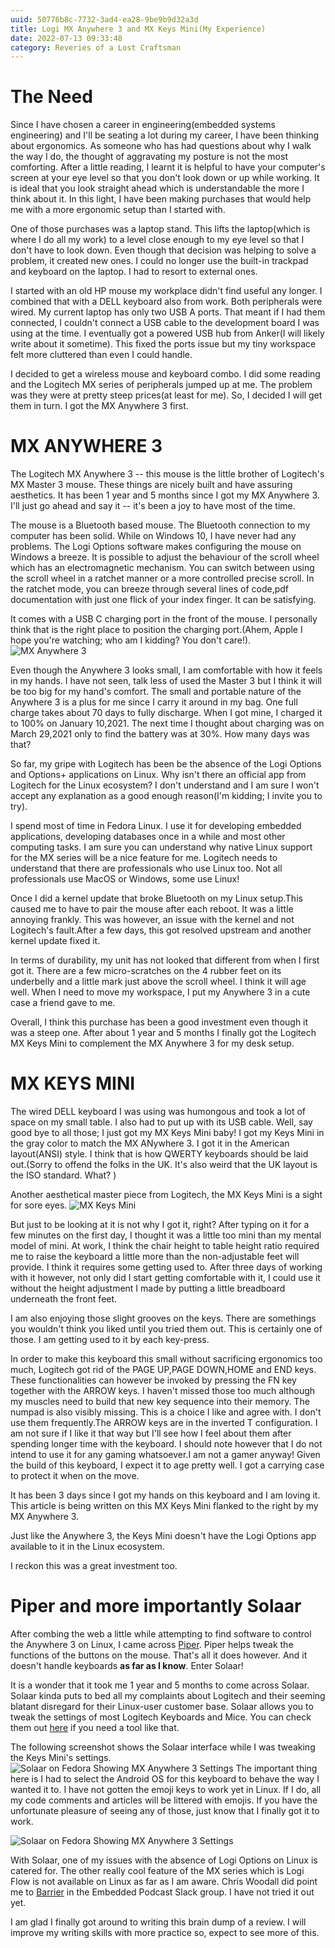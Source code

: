 ```yaml
---
uuid: 50776b8c-7732-3ad4-ea28-9be9b9d32a3d
title: Logi MX Anywhere 3 and MX Keys Mini(My Experience)
date: 2022-07-13 09:33:48
category: Reveries of a Lost Craftsman
---
```


# The Need
Since I have chosen a career in engineering(embedded systems engineering) and I'll be seating a lot during my career, I have been thinking about ergonomics. As someone who has had questions about why I walk the way I do, the thought of aggravating my posture is not the most comforting. After a little reading, I learnt it is helpful to have your computer's screen at your eye level so that you don't look down or up while working. It is ideal that you look straight ahead which is understandable the more I think about it. In this light, I have been making purchases that would help me with a more ergonomic setup than I started with.

One of those purchases was a laptop stand. This lifts the laptop(which is where I do all my work) to a level close enough to my eye level so that I don't have to look down. Even though that decision was helping to solve a problem, it created new ones. I could no longer use the built-in trackpad and keyboard on the laptop. I had to resort to external ones.

I started with an old HP mouse my workplace didn't find useful any longer. I combined that with a DELL keyboard also from work. Both peripherals were wired. My current laptop has only two USB A ports. That meant if I had them connected, I couldn't connect a USB cable to the development board I was using at the time. I eventually got a powered USB hub from Anker(I will likely write about it sometime). This fixed the ports issue but my tiny workspace felt more cluttered than even I could handle. 

I decided to get a wireless mouse and keyboard combo. I did some reading and the Logitech MX series of peripherals jumped up at me. The problem was they were at pretty steep prices(at least for me). So, I decided I will get them in turn. I got the MX Anywhere 3 first.


# MX ANYWHERE 3
The Logitech MX Anywhere 3 -- this mouse is the little brother of Logitech's MX Master 3 mouse. These things are nicely built and have assuring aesthetics. It has been 1 year and 5 months since I got my MX Anywhere 3. I'll just go ahead and say it -- it's been a joy to have most of the time.

The mouse is a Bluetooth based mouse. The Bluetooth connection to my computer has been solid. While on Windows 10, I have never had any problems. The Logi Options software makes configuring the mouse on Windows a breeze.
It is possible to adjust the behaviour of the scroll wheel which has an electromagnetic mechanism. You can switch between using the scroll wheel in a ratchet manner or a more controlled precise scroll. In the ratchet mode, you can breeze through several lines of code,pdf documentation with just one flick of your index finger. It can be satisfying.

It comes with a USB C charging port in the front of the mouse. I personally think that is the right place to position the charging port.(Ahem, Apple I hope you're watching; who am I kidding? You don't care!).
![MX Anywhere 3](mouse.jpg)

Even though the Anywhere 3 looks small, I am comfortable with how it feels in my hands. I have not seen, talk less of used the Master 3 but I think it will be too big for my hand's comfort. The small and portable nature of the Anywhere 3 is a plus for me since I carry it around in my bag.
One full charge takes about 70 days to fully discharge. When I got mine, I charged it to 100% on January 10,2021. The next time I thought about charging was on March 29,2021 only to find the battery was at 30%. How many days was that?

So far, my gripe with Logitech has been be the absence of the Logi Options and Options+ applications on Linux. Why isn't there an official app from Logitech for the Linux ecosystem? I don't understand and I am sure I won't accept any explanation as a good enough reason(I'm kidding; I invite you to try).

I spend most of time in Fedora Linux. I use it for developing embedded applications, developing databases once in a while and most other computing tasks. I am sure you can understand why native Linux support for the MX series will be a nice feature for me.
Logitech needs to understand that there are professionals who use Linux too. Not all professionals use MacOS or Windows, some use Linux!

Once I did a kernel update that broke Bluetooth on my Linux setup.This caused me to have to pair the mouse after each reboot. It was a little annoying frankly. This was however, an issue with the kernel and not Logitech's fault.After a few days, this got resolved upstream and another kernel update fixed it.


In terms of durability, my unit has not looked that different from when I first got it. There are a few micro-scratches on the 4 rubber feet on its underbelly  and a little mark just above the scroll wheel. I think it will age well. When I need to move my workspace, I put my Anywhere 3 in a cute case a friend gave to me.

Overall, I think this purchase has been a good investment even though it was a steep one.
After about 1 year and 5 months I finally got the Logitech MX Keys Mini to complement the MX Anywhere 3 for my desk setup.

# MX KEYS MINI
The wired DELL keyboard I was using was humongous and took a lot of space on my small table. I also had to put up with its USB cable. Well, say good bye to all those; I just got my MX Keys Mini baby!
I got my Keys Mini in the gray color to match the MX ANywhere 3. I got it in the American layout(ANSI) style. I think that is how QWERTY keyboards should be laid out.(Sorry to offend the folks in the UK. It's also weird that the UK layout is the ISO standard. What? )

Another aesthetical master piece from Logitech, the MX Keys Mini is a sight for sore eyes.
![MX Keys Mini](keyboard.jpg)

But just to be looking at it is not why I got it, right?
After typing on it for a few minutes on the first day, I thought it was a little too mini than my mental model of mini. At work, I think the chair height to table height ratio required me to raise the keyboard a little more than the non-adjustable feet will provide. I think it requires some getting used to.
After three days of working with it however, not only did I start getting comfortable with it, I could use it without the height adjustment I made by putting a little breadboard underneath the front feet.

I am also enjoying those slight grooves on the keys. There are somethings you wouldn't think you liked until you tried them out. This is certainly one of those. I am getting used to it by each key-press.

In order to make this keyboard this small without sacrificing ergonomics too much, Logitech got rid of the PAGE UP,PAGE DOWN,HOME and END keys. These functionalities can however be invoked by pressing the FN key together with the ARROW keys. I haven't missed those too much although my muscles need to build that new key sequence into their memory.
The numpad is also visibly missing. This is a choice I like and agree with. I don't use them frequently.The ARROW keys are in the inverted T configuration. I am not sure if I like it that way but I'll see how I feel about them after spending longer time with the keyboard. I should note however that I do not intend to use it for any gaming whatsoever.I am not a gamer anyway!
Given the build of this keyboard, I expect it to age pretty well. I got a carrying case to protect it when on the move.

It has been 3 days since I got my hands on this keyboard and I am loving it. This article is being written on this MX Keys Mini flanked to the right by my MX Anywhere 3.

Just like the Anywhere 3, the Keys Mini doesn't have the Logi Options app available to it in the Linux ecosystem.

I reckon this was a great investment too.

# Piper and more importantly Solaar
After combing the web a little while attempting to find software to control the Anywhere 3 on Linux, I came across [Piper](https://github.com/libratbag/piper). Piper helps tweak the functions of the buttons on the mouse. That's all it does however. And it doesn't handle keyboards **as far as I know**. Enter Solaar!

It is a wonder that it took me 1 year and 5 months to come across Solaar.
Solaar kinda puts to bed all my complaints about Logitech and their seeming blatant disregard for their Linux-user customer base.
Solaar allows you to tweak the settings of most Logitech Keyboards and Mice. You can check them out [here](https://pwr-solaar.github.io/Solaar/) if you need  a tool like that. 

The following screenshot shows the Solaar interface while I was tweaking the Keys Mini's settings.
![Solaar on Fedora Showing MX Anywhere 3 Settings](mx_anywhere3.png)
The important thing here is I had to select the Android OS for this keyboard to behave the way I wanted it to. 
I have not gotten the emoji keys to work yet in Linux. If I do, all my code comments and articles will be littered with emojis. If you have the unfortunate pleasure of seeing any of those, just know that I finally got it to work.

![Solaar on Fedora Showing MX Anywhere 3 Settings](mx_keys_mini.png)

With Solaar, one of my issues with the absence of Logi Options on Linux is catered for.
The  other really cool feature of the MX series which is Logi Flow is not available on Linux as far as I am aware.
Chris Woodall did point me to [Barrier](https://github.com/debauchee/barrier) in the Embedded Podcast Slack group. I have not tried it out yet.

I am glad I finally got around to writing this brain dump of a review.
I will improve my writing skills with more practice so, expect to see more of this.
